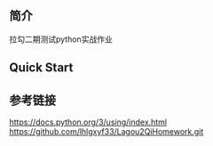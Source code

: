 ##  简介
拉勾二期测试python实战作业

## Quick Start

## 参考链接
https://docs.python.org/3/using/index.html
https://github.com/lhlgxyf33/Lagou2QiHomework.git